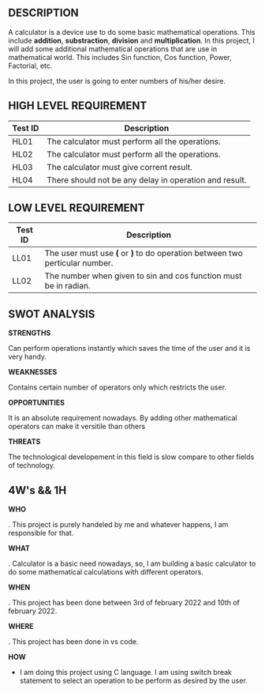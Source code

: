 **DESCRIPTION**
-


   A calculator is a device use to do some basic mathematical operations. This include **addition**, **substraction**, **division** and **multiplication**. In this project, I will add some additional  mathematical operations that are use in mathematical world. This includes Sin function, Cos function, Power, Factorial, etc.
   
   In this project, the user is going to enter numbers of his/her desire. 
   
  
**HIGH LEVEL REQUIREMENT**
-


|Test ID  |    Description  |
-------------|------------------------
|HL01     |    The calculator must perform all the operations. | 
|HL02     |    The calculator must perform all the operations. |
|HL03     |    The calculator must give corrent result.        |
|HL04     |    There should not be any delay in operation and result.      |


**LOW LEVEL REQUIREMENT**
-

|Test ID   |  Description |
------------------|-------------------
|LL01     | The user must use **(** or **)** to do operation between two perticular number.|
|LL02     | The number when given to sin and cos function must be in radian.|


**SWOT ANALYSIS**
-

__STRENGTHS__

Can perform operations instantly which saves the time of the user and it is very handy.

**WEAKNESSES**

Contains certain number of operators only which restricts the user.

**OPPORTUNITIES**

It is an absolute requirement nowadays. By adding other mathematical operators can make it versitile than others

**THREATS**

The technological developement in this field is slow compare to other fields of technology.

**4W's && 1H**
-

**WHO**

 . This project is purely handeled by me and whatever happens, I am responsible for that.
 
 **WHAT**
 
 . Calculator is a basic need nowadays, so, I am building a basic calculator to do some mathematical calculations with different operators.
 
 **WHEN**
 
 . This project has been done between 3rd of february 2022 and 10th of february 2022.
 
 **WHERE**
 
 . This project has been done in vs code.

**HOW**

- I am doing this project using C language. I am using switch break statement to select an operation to be perform as desired by the user.
